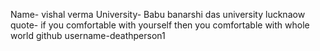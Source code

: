 Name- vishal verma
University- Babu banarshi das university lucknaow
quote- if you comfortable with yourself then you comfortable with whole world
github username-deathperson1

